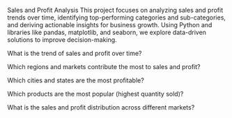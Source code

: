 Sales and Profit Analysis
This project focuses on analyzing sales and profit trends over time, identifying top-performing categories and sub-categories, and deriving actionable insights for business growth. Using Python and libraries like pandas, matplotlib, and seaborn, we explore data-driven solutions to improve decision-making.

What is the trend of sales and profit over time?

Which regions and markets contribute the most to sales and profit?

Which cities and states are the most profitable?

Which products are the most popular (highest quantity sold)?

What is the sales and profit distribution across different markets?
